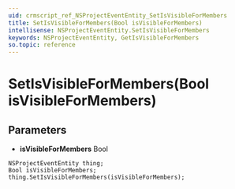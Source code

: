 ```yaml
---
uid: crmscript_ref_NSProjectEventEntity_SetIsVisibleForMembers
title: SetIsVisibleForMembers(Bool isVisibleForMembers)
intellisense: NSProjectEventEntity.SetIsVisibleForMembers
keywords: NSProjectEventEntity, GetIsVisibleForMembers
so.topic: reference
---
```


# SetIsVisibleForMembers(Bool isVisibleForMembers)

## Parameters

* **isVisibleForMembers** Bool

```crmscript
NSProjectEventEntity thing;
Bool isVisibleForMembers;
thing.SetIsVisibleForMembers(isVisibleForMembers);
```

